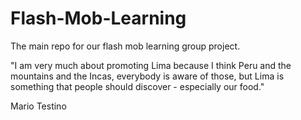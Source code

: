 # Flash-Mob-Learning
The main repo for our flash mob learning group project.

"I am very much about promoting Lima because I think Peru and the mountains and the Incas, everybody is aware of those, but Lima is something that people should discover - especially our food."

Mario Testino
